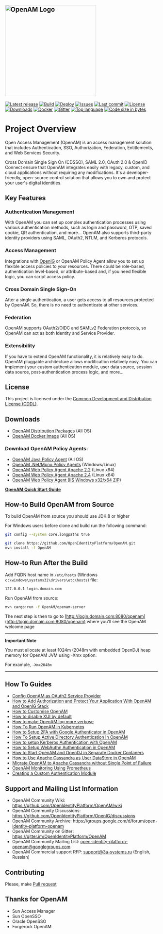 ## <img alt="OpenAM Logo" src="https://github.com/OpenIdentityPlatform/OpenAM/raw/master/logo.png" width="300"/>
[![Latest release](https://img.shields.io/github/release/OpenIdentityPlatform/OpenAM.svg)](https://github.com/OpenIdentityPlatform/OpenAM/releases)
[![Build](https://github.com/OpenIdentityPlatform/OpenAM/actions/workflows/build.yml/badge.svg)](https://github.com/OpenIdentityPlatform/OpenAM/actions/workflows/build.yml)
[![Deploy](https://github.com/OpenIdentityPlatform/OpenAM/actions/workflows/deploy.yml/badge.svg)](https://github.com/OpenIdentityPlatform/OpenAM/actions/workflows/deploy.yml)
[![Issues](https://img.shields.io/github/issues/OpenIdentityPlatform/OpenAM.svg)](https://github.com/OpenIdentityPlatform/OpenAM/issues)
[![Last commit](https://img.shields.io/github/last-commit/OpenIdentityPlatform/OpenAM.svg)](https://github.com/OpenIdentityPlatform/OpenAM/commits/master)
[![License](https://img.shields.io/badge/license-CDDL-blue.svg)](https://github.com/OpenIdentityPlatform/OpenAM/blob/master/LICENSE.md)
[![Downloads](https://img.shields.io/github/downloads/OpenIdentityPlatform/OpenAM/total.svg)](https://github.com/OpenIdentityPlatform/OpenAM/releases)
[![Docker](https://img.shields.io/docker/pulls/openidentityplatform/openam.svg)](https://hub.docker.com/r/openidentityplatform/openam)
[![Gitter](https://img.shields.io/gitter/room/nwjs/nw.js.svg)](https://gitter.im/OpenIdentityPlatform/OpenAM)
[![Top language](https://img.shields.io/github/languages/top/OpenIdentityPlatform/OpenAM.svg)](https://github.com/OpenIdentityPlatform/OpenAM)
[![Code size in bytes](https://img.shields.io/github/languages/code-size/OpenIdentityPlatform/OpenAM.svg)](https://github.com/OpenIdentityPlatform/OpenAM)

# Project Overview 

Open Access Management (OpenAM) is an access management solution that includes Authentication, SSO, Authorization, Federation, Entitlements, and Web Services Security.

Cross Domain Single Sign On (CDSSO), SAML 2.0, OAuth 2.0 & OpenID Connect ensure that OpenAM integrates easily with legacy, custom, and cloud applications without requiring any modifications. 
It's a developer-friendly, open-source control solution that allows you to own and protect your user's digital identities.

## Key Features
### Authentication Management
With OpenAM you can set up complex authentication processes using various authentication methods,
such as login and password, OTP, saved cookie, QR authentication, and more...
OpenAM also supports third-party identity providers using SAML, OAuth2, NTLM, and Kerberos protocols.
### Access Management
Integrations with [OpenIG](https://github.com/OpenIdentityPlatform/OpenIG) or OpenAM Policy Agent allow you to set up flexible access policies to your resources.
There could be role-based, authentication level-based, or attribute-based and, if you need flexible logic, you can script access policy.
### Cross Domain Single Sign-On
After a single authentication, a user gets access to all resources protected by OpenAM. So, there is no need to authenticate at other services.
### Federation
OpenAM supports OAuth2/OIDC and SAMLv2 Federation protocols, so OpenAM can act as both Identity and Service Provider.
### Extensibility
If you have to extend OpenAM functionality, it is relatively easy to do. OpenAM pluggable architecture allows modification relatively easy.
You can implement your custom authentication module, user data source, session data source, post-authentication process logic, and more...

## License
This project is licensed under the [Common Development and Distribution License (CDDL)](https://github.com/OpenIdentityPlatform/OpenAM/blob/master/LICENSE.md). 

## Downloads 
* [OpenAM Distribution Packages](https://github.com/OpenIdentityPlatform/OpenAM/releases) (All OS)
* [OpenAM Docker Image](https://hub.docker.com/r/openidentityplatform/openam/) (All OS)

### Download OpenAM Policy Agents:
* [OpenAM Java Policy Agent](https://github.com/OpenIdentityPlatform/OpenAM-JEE-Agents#downloads) (All OS)
* [OpenAM .Net/Mono Policy Agents](https://github.com/OpenIdentityPlatform/OpenAM-.Net-Agent#Установка-файлов-бинарной-поставки) (Windows/Linux)
* [OpenAM Web Policy Agent Apache 2.2](https://github.com/OpenIdentityPlatform/OpenAM-Web-Agents#downloads) (Linux x64)
* [OpenAM Web Policy Agent Apache 2.4](https://github.com/OpenIdentityPlatform/OpenAM-Web-Agents#downloads) (Linux x64)
* [OpenAM Web Policy Agent (IIS  Windows x32/x64 ZIP)](https://ci.appveyor.com/api/buildjobs/cnebrw2f43my9vxr/artifacts/IIS_WINNT_4.1.0.zip)


**[OpenAM Quick Start Guide](https://github.com/OpenIdentityPlatform/OpenAM/wiki/Quick-Start-Guide)**

## How-to Build OpenAM from Source
To build OpenAM from source you should use JDK 8 or higher

For Windows users before clone and build run the following command:
```bash
git config --system core.longpaths true
```

```bash
git clone https://github.com/OpenIdentityPlatform/OpenAM.git
mvn install -f OpenAM
```

## How-to Run After the Build
Add FQDN host name in `/etc/hosts` (Windows `c:\windows\systems32\drivers\etc\hosts`) file: 

```bash
127.0.0.1 login.domain.com
```

Run OpenAM from source:

```bash
mvn cargo:run -f OpenAM/openam-server
```

The next step is then to go to [http://login.domain.com:8080/openam](http://login.domain.com:8080/openam) where you'll see the OpenAM welcome page

---
**Important Note**

You must allocate at least 1024m (2048m with embedded OpenDJ) heap memory for OpenAM JVM using -Xmx option. 

For example, `-Xmx2048m`

---

## How To Guides

* [Config OpenAM as OAuth2 Service Provider](https://github.com/OpenIdentityPlatform/OpenAM/wiki/Config-OpenAM-as-OAuth2-Service-Provider)
* [How to Add Authorization and Protect Your Application With OpenAM and OpenIG Stack](https://github.com/OpenIdentityPlatform/OpenAM/wiki/How-to-Add-Authorization-and-Protect-Your-Application-With-OpenAM-and-OpenIG-Stack)
* [How to Customise OpenAM](https://github.com/OpenIdentityPlatform/OpenAM/wiki/How-to-Customise-OpenAM)
* [How to disable XUI by default](https://github.com/OpenIdentityPlatform/OpenAM/wiki/How-to-disable-XUI-by-default)
* [How to make OpenAM log more verbose](https://github.com/OpenIdentityPlatform/OpenAM/wiki/How-to-make-OpenAM-log-more-verbose)
* [How To Run OpenAM in Kubernetes](https://github.com/OpenIdentityPlatform/OpenAM/wiki/How-To-Run-OpenAM-in-Kubernetes)
* [How to Setup 2FA with Google Authenticator in OpenAM](https://github.com/OpenIdentityPlatform/OpenAM/wiki/How-to-Setup-2FA-with-Google-Authenticator-in-OpenAM)
* [How To Setup Active Directory Authentication In OpenAM](https://github.com/OpenIdentityPlatform/OpenAM/wiki/How-To-Setup-Active-Directory-Authentication-In-OpenAM)
* [How to setup Kerberos Authentication with OpenAM](https://github.com/OpenIdentityPlatform/OpenAM/wiki/How-to-setup-Kerberos-Authentication-with-OpenAM)
* [How to Setup WebAuthn Authentication in OpenAM](https://github.com/OpenIdentityPlatform/OpenAM/wiki/How-to-Setup-WebAuthn-Authentication-in-OpenAM)
* [How to Start OpenAM and OpenDJ in Separate Docker Contaners](https://github.com/OpenIdentityPlatform/OpenAM/wiki/How-to-Start-OpenAM-and-OpenDJ-in-Separate-Docker-Contaners)
* [How to Use Apache Cassandra as User DataStore in OpenAM](https://github.com/OpenIdentityPlatform/OpenAM/wiki/How-to-Use-Apache-Cassandra-as-User-DataStore-in-OpenAM)
* [Migrate OpenAM to Apache Cassandra without Single Point of Failure](https://github.com/OpenIdentityPlatform/OpenAM/wiki/Migrate-OpenAM-to-Apache-Cassandra-without-Single-Point-of-Failure)
* [OpenAM Monitoring Using Prometheus](https://github.com/OpenIdentityPlatform/OpenAM/wiki/OpenAM-Monitoring-Using-Prometheus)
* [Creating a Custom Authentication Module](https://github.com/OpenIdentityPlatform/OpenAM/wiki/Write-a-custom-authentication-module)


## Support and Mailing List Information
* OpenAM Community Wiki: https://github.com/OpenIdentityPlatform/OpenAM/wiki
* OpenAM Community Discussions: https://github.com/OpenIdentityPlatform/OpenIG/discussions
* OpenAM Community Archive: https://groups.google.com/d/forum/open-identity-platform-openam
* OpenAM Community on Gitter: https://gitter.im/OpenIdentityPlatform/OpenAM
* OpenAM Community Mailing List: open-identity-platform-openam@googlegroups.com
* OpenAM Commercial support RFP: support@3a-systems.ru (English, Russian)

## Contributing
Please, make [Pull request](https://github.com/OpenIdentityPlatform/OpenAM/pulls)

## Thanks for OpenAM
* Sun Access Manager
* Sun OpenSSO
* Oracle OpenSSO
* Forgerock OpenAM
